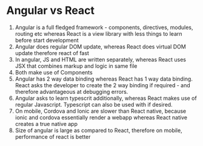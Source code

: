 Angular vs React
===

1. Angular is a full fledged framework - components, directives, modules, routing etc whereas React is a view library with less things to learn before start development
2. Angular does regular DOM update, whereas React does virtual DOM update therefore react of fast 
3. In angular, JS and HTML are written separately, whereas React uses JSX that combines markup and logic in same file
4. Both make use of Components
5. Angular has 2 way data binding whereas React has 1 way data binding. React asks the developer to create the 2 way binding if required - and therefore advantageous at debugging errors.
6. Angular asks to learn typescrit additionally, whereas React makes use of regular Javascript. Typescript can also be used with if desired.
7. On mobile, Cordova and Ionic are slower than React native, because ionic and cordova essentially render a webapp whereas React native creates a true native app
8. Size of angular is large as compared to React, therefore on mobile, performance of react is better